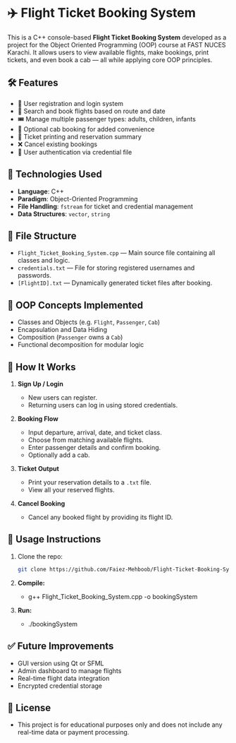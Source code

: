# ✈️ Flight Ticket Booking System

This is a C++ console-based **Flight Ticket Booking System** developed as a project for the Object Oriented Programming (OOP) course at FAST NUCES Karachi. It allows users to view available flights, make bookings, print tickets, and even book a cab — all while applying core OOP principles.


## 🛠️ Features

- 👤 User registration and login system
- 🛫 Search and book flights based on route and date
- 🎟️ Manage multiple passenger types: adults, children, infants
- 🚕 Optional cab booking for added convenience
- 📄 Ticket printing and reservation summary
- ❌ Cancel existing bookings
- 🔐 User authentication via credential file


## 🧱 Technologies Used

- **Language**: C++  
- **Paradigm**: Object-Oriented Programming  
- **File Handling**: `fstream` for ticket and credential management  
- **Data Structures**: `vector`, `string`  


## 📂 File Structure

- `Flight_Ticket_Booking_System.cpp` — Main source file containing all classes and logic.
- `credentials.txt` — File for storing registered usernames and passwords.
- `[FlightID].txt` — Dynamically generated ticket files after booking.


## 🧩 OOP Concepts Implemented

- Classes and Objects (e.g. `Flight`, `Passenger`, `Cab`)  
- Encapsulation and Data Hiding  
- Composition (`Passenger` owns a `Cab`)  
- Functional decomposition for modular logic  


## 🔄 How It Works

1. **Sign Up / Login**
   - New users can register.
   - Returning users can log in using stored credentials.

2. **Booking Flow**
   - Input departure, arrival, date, and ticket class.
   - Choose from matching available flights.
   - Enter passenger details and confirm booking.
   - Optionally add a cab.

3. **Ticket Output**
   - Print your reservation details to a `.txt` file.
   - View all your reserved flights.

4. **Cancel Booking**
   - Cancel any booked flight by providing its flight ID.


## 📌 Usage Instructions

1. Clone the repo:
   ```bash
   git clone https://github.com/Faiez-Mehboob/Flight-Ticket-Booking-System.git
   
2. **Compile:**
   - g++ Flight_Ticket_Booking_System.cpp -o bookingSystem

3. **Run:**
   - ./bookingSystem

## ✅ Future Improvements

- GUI version using Qt or SFML
- Admin dashboard to manage flights
- Real-time flight data integration
- Encrypted credential storage

## 📃 License

- This project is for educational purposes only and does not include any real-time data or payment processing.

